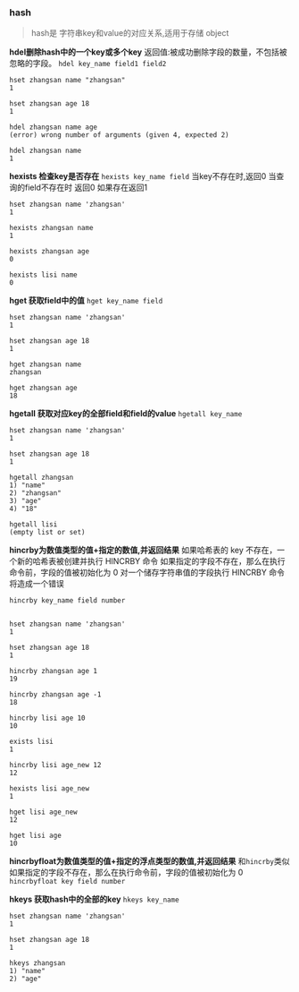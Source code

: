 ### hash
> hash是 字符串key和value的对应关系,适用于存储 object

**hdel删除hash中的一个key或多个key**
返回值:被成功删除字段的数量，不包括被忽略的字段。
`hdel key_name field1 field2`
```redis
hset zhangsan name "zhangsan"
1

hset zhangsan age 18
1

hdel zhangsan name age
(error) wrong number of arguments (given 4, expected 2)

hdel zhangsan name
1

```
**hexists 检查key是否存在**
`hexists key_name field`
当key不存在时,返回0 当查询的field不存在时 返回0 如果存在返回1
```redis
hset zhangsan name 'zhangsan'
1

hexists zhangsan name
1

hexists zhangsan age
0

hexists lisi name
0

```

**hget 获取field中的值**
`hget key_name field`

```redis
hset zhangsan name 'zhangsan'
1

hset zhangsan age 18
1

hget zhangsan name
zhangsan

hget zhangsan age
18

```

**hgetall 获取对应key的全部field和field的value**
`hgetall key_name`

```redis
hset zhangsan name 'zhangsan'
1

hset zhangsan age 18
1

hgetall zhangsan
1) "name"
2) "zhangsan"
3) "age"
4) "18"

hgetall lisi
(empty list or set)

```

**hincrby为数值类型的值+指定的数值,并返回结果**
如果哈希表的 key 不存在，一个新的哈希表被创建并执行 HINCRBY 命令
如果指定的字段不存在，那么在执行命令前，字段的值被初始化为 0
对一个储存字符串值的字段执行 HINCRBY 命令将造成一个错误

`hincrby key_name field number`
```redis

hset zhangsan name 'zhangsan'
1

hset zhangsan age 18
1

hincrby zhangsan age 1
19

hincrby zhangsan age -1
18

hincrby lisi age 10
10

exists lisi
1

hincrby lisi age_new 12
12

hexists lisi age_new
1

hget lisi age_new
12

hget lisi age
10

```

**hincrbyfloat为数值类型的值+指定的浮点类型的数值,并返回结果**
和`hincrby`类似
如果指定的字段不存在，那么在执行命令前，字段的值被初始化为 0 
`hincrbyfloat key field number`

**hkeys 获取hash中的全部的key**
`hkeys key_name`

```redis
hset zhangsan name 'zhangsan'
1

hset zhangsan age 18
1

hkeys zhangsan
1) "name"
2) "age"
```